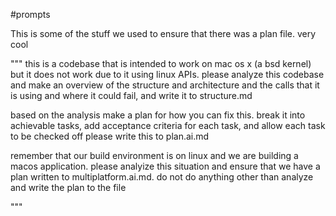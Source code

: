 #prompts

This is some of the stuff we used to ensure that there was a plan file. very cool

"""
this is a codebase that is intended to work on mac os x (a bsd kernel) but it does not work due to it using linux APIs. please analyze this codebase and make an overview of the structure and architecture and the calls that it is using and where it could fail, and write it to structure.md


based on the analysis make a plan for how you can fix this. break it into achievable tasks, add acceptance criteria for each task, and allow each task to be checked off  please write this to plan.ai.md

remember that our build environment is on linux and we are building a macos application. please analyize this situation and ensure that we have a plan written to multiplatform.ai.md. do not do anything other than analyze and write the plan to the file

"""
